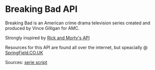 # Breaking Bad API
Breaking Bad is an American crime drama television series created and produced by Vince Gilligan for AMC.

Strongly inspired by [Rick and Morty's API](https://rickandmortyapi.com/)

Resources for this API are found all over the internet, but speacially @ [SpringField.CO.UK](https://springfieldspringfield.co.uk)

Sources: [serie script](https://www.springfieldspringfield.co.uk/episode_scripts.php?tv-show=breaking-bad)
